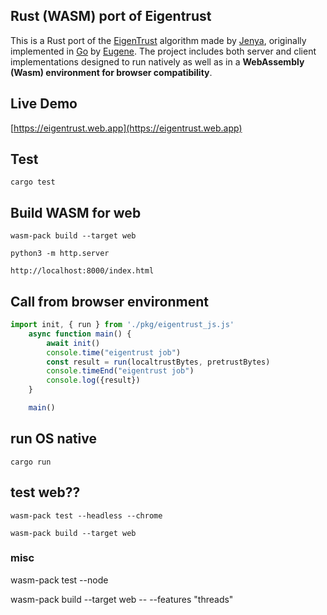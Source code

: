 ## Rust (WASM) port of Eigentrust
This is a Rust port of the [EigenTrust](https://nlp.stanford.edu/pubs/eigentrust.pdf) algorithm made by [Jenya](https://github.com/hypnagonia), originally implemented in [Go](https://github.com/Karma3Labs/go-eigentrust) by [Eugene](https://github.com/astralblue). The project includes both server and client implementations designed to run natively as well as in a **WebAssembly (Wasm) environment for browser compatibility**.

## Live Demo
[https://eigentrust.web.app](https://eigentrust.web.app)

## Test
```
cargo test
```

## Build WASM for web
```
wasm-pack build --target web

python3 -m http.server

http://localhost:8000/index.html
```

## Call from browser environment
```js
import init, { run } from './pkg/eigentrust_js.js'
    async function main() {
        await init()
        console.time("eigentrust job")
        const result = run(localtrustBytes, pretrustBytes)
        console.timeEnd("eigentrust job")
        console.log({result})
    }

    main()
```

## run OS native
```
cargo run
```

## test web??
```
wasm-pack test --headless --chrome

wasm-pack build --target web
```


### misc 
wasm-pack test --node

wasm-pack build --target web -- --features "threads"